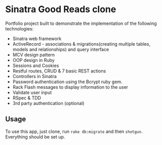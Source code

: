 # Sinatra Good Reads clone

Portfolio project built to demonstrate the implementation of the following technologies:

 * Sinatra web framework
 * ActiveRecord - associations & migrations(creating multiple tables, models and relationships) and query interface
 * MCV design pattern
 * OOP design in Ruby
 * Sessions and Cookies
 * Restful routes, CRUD & 7 basic REST actions
 * Controllers in Sinatra
 * Password authentication using the Bcrypt ruby gem.
 * Rack Flash messages to display information to the user
 * Validate user input
 * RSpec & TDD
 * 3rd party authentication (optional)


 ## Usage

 To use this app, just clone, run `rake db:migrate` and then `shotgun`. Everything should be set up.
